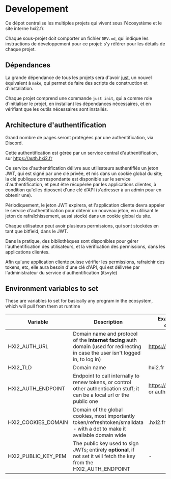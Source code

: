 # Developement

Ce dépot centralise les multiples projets qui vivent sous l'écosystème et le site interne hxi2.fr.

Chaque sous-projet doit comporter un fichier `DEV.md`, qui indique les instructions de développement pour ce projet: s'y référer pour les détails de chaque projet.

## Dépendances

La grande dépendance de tous les projets sera d'avoir [just](https://github.com/casey/just), un nouvel équivalent à `make`, qui permet de faire des scripts de construction et d'installation.

Chaque projet comprend une commande `just init`, qui a comme role d'initialiser le projet, en installant les dépendances nécessaires, et en vérifiant que les outils nécessaires sont installés.

## Architecture d'authentification

Grand nombre de pages seront protégées par une authentification, via Discord.

Cette authentification est gérée par un service central d'authentification, sur https://auth.hxi2.fr

Ce service d'authentification délivre aux utilisateurs authentifiés un jeton JWT, qui est signé par une clé privée, et mis dans un cookie global du site; la clé publique correspondante est disponible sur le service d'authentification, et peut être récupérée par les applications clientes, à condition qu'elles diposent d'une clé d'API (s'adresser à un admin pour en obtenir une).

Périodiquement, le jeton JWT expirera, et l'application cliente devra appeler le service d'authentification pour obtenir un nouveau jeton, en utilisant le jeton de rafraîchissement, aussi stocké dans un cookie global du site.

Chaque utilisateur peut avoir plusieurs permissions, qui sont stockées en tant que bitfield, dans le JWT.

Dans la pratique, des bibliothèques sont disponibles pour gérer l'authentification des utilisateurs, et la vérification des permissions, dans les applications clientes.

Afin qu'une application cliente puisse vérifier les permissions, rafraichir des tokens, etc, elle aura besoin d'une clé d'API, qui est délivrée par l'administrateur du service d'authentification (itsvyle)

## Environment variables to set

These are variables to set for basically any program in the ecosystem, which will pull from them at runtime

| Variable            | Description                                                                                                                        | Example (_not default_)             |
| ------------------- | ---------------------------------------------------------------------------------------------------------------------------------- | ----------------------------------- |
| HXI2_AUTH_URL       | Domain name and protocol of the **internet facing** auth domain (used for redirecting in case the user isn't logged in, to log in) | https://auth.hxi2.com               |
| HXI2_TLD            | Domain name                                                                                                                        | hxi2.fr                             |
| HXI2_AUTH_ENDPOINT  | Endpoint to call internally to renew tokens, or control other authentication stuff; it can be a local url or the public one        | https://auth.hxi2.com or auth:42001 |
| HXI2_COOKIES_DOMAIN | Domain of the global cookies, most importantly token/refreshtoken/smalldata - with a dot to make it available domain wide          | .hxi2.fr                            |
| HXI2_PUBLIC_KEY_PEM | The public key used to sign JWTs; entirely **optional**, if not set it will fetch the key from the HXI2_AUTH_ENDPOINT              | -                                   |
